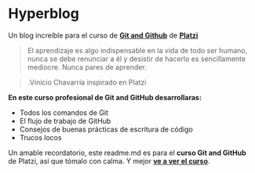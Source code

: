 # Hyperblog 
Un blog increíble para el curso de [**Git and Github**](https://platzi.com/clases/git-github/ "Git and Github") de [**Platzi**](http://platzi.com/ "Platzi")

> El aprendizaje es algo indispensable en la vida de todo ser humano, nunca se debe renunciar a él y desistir de hacerlo es sencillamente mediocre. Nunca pares de aprender.

> .Vinicio Chavarría inspirado en Platzi

**En este curso profesional de Git and GitHub desarrollaras:**
-  Todos los comandos de Git
- El flujo de trabajo de GitHub
- Consejos de buenas prácticas de escritura de código
- Trucos locos

Un amable recordatorio, este readme.md es para el **curso Git and GitHub** de Platzi, así que tómalo con calma. Y mejor **[ve a ver el curso](https://platzi.com/clases/git-github/ "ve a ver el curso")**.
